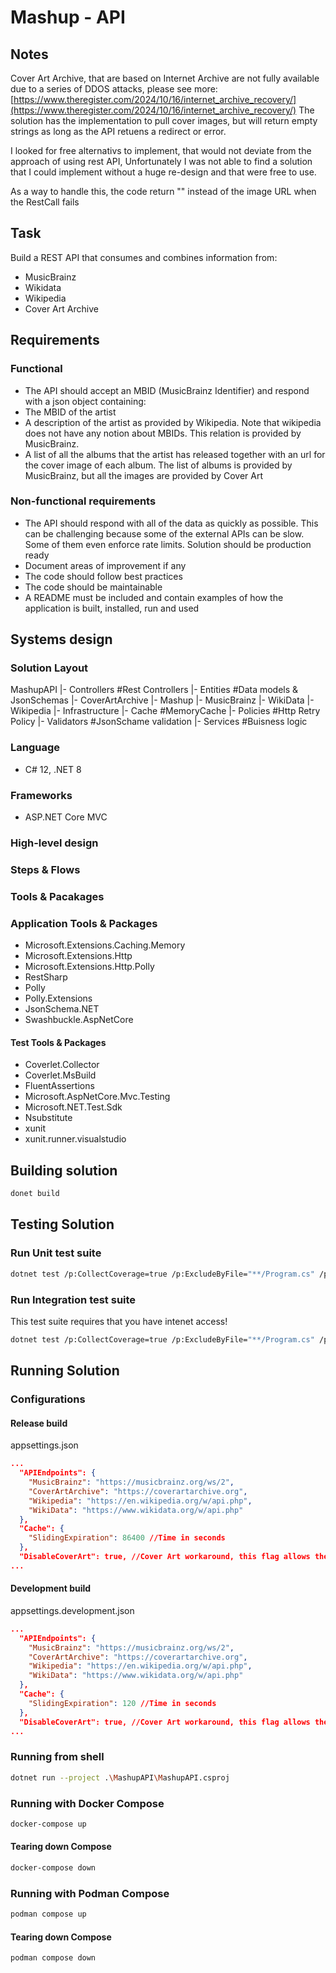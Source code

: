 # Mashup - API

## Notes

Cover Art Archive, that are based on Internet Archive are not fully available due to a series of DDOS attacks, 
please see more: [https://www.theregister.com/2024/10/16/internet_archive_recovery/](https://www.theregister.com/2024/10/16/internet_archive_recovery/)
The solution has the implementation to pull cover images, but will return empty strings as long as the API retuens a redirect or error.

I looked for free alternativs to implement, that would not deviate from the approach of using rest API,
Unfortunately I was not able to find a solution that I could implement without a huge re-design and that were free to use.

As a way to handle this, the code return "" instead of the image URL when the RestCall fails


## Task

Build a REST API that consumes and combines information from:
- MusicBrainz
- Wikidata
- Wikipedia
- Cover Art Archive

## Requirements

### Functional
- The API should accept an MBID (MusicBrainz Identifier) and respond with a json object
containing:
 - The MBID of the artist
 - A description of the artist as provided by Wikipedia. Note that wikipedia does not have any notion about MBIDs. This relation is provided by MusicBrainz.
 - A list of all the albums that the artist has released together with an url for the cover image of each album. The list of albums is provided by MusicBrainz, but all the images are provided by Cover Art


### Non-functional requirements
- The API should respond with all of the data as quickly as possible. This can be
challenging because some of the external APIs can be slow. Some of them even enforce rate limits.
Solution should be production ready
- Document areas of improvement if any
- The code should follow best practices
- The code should be maintainable
- A README must be included and contain examples of how the application is built, installed, run and used

## Systems design

### Solution Layout

MashupAPI
|- Controllers          #Rest Controllers
|-  Entities            #Data models & JsonSchemas
    |- CoverArtArchive
    |- Mashup
    |- MusicBrainz
    |- WikiData
    |- Wikipedia
|- Infrastructure
    |- Cache            #MemoryCache
    |- Policies         #Http Retry Policy
    |- Validators       #JsonSchame validation
|- Services             #Buisness logic


### Language

- C# 12, .NET 8

### Frameworks

- ASP.NET Core MVC


### High-level design
<Add diagramm>



### Steps & Flows
<Add Sequence diagram>


### Tools & Pacakages

### Application Tools & Packages

- Microsoft.Extensions.Caching.Memory
- Microsoft.Extensions.Http
- Microsoft.Extensions.Http.Polly
- RestSharp
- Polly
- Polly.Extensions
- JsonSchema.NET
- Swashbuckle.AspNetCore

#### Test Tools & Packages

- Coverlet.Collector
- Coverlet.MsBuild
- FluentAssertions
- Microsoft.AspNetCore.Mvc.Testing
- Microsoft.NET.Test.Sdk
- Nsubstitute
- xunit
- xunit.runner.visualstudio



## Building solution
```bash
donet build
```

## Testing Solution

### Run Unit test suite

```bash
dotnet test /p:CollectCoverage=true /p:ExcludeByFile="**/Program.cs" /p:Exclude="[MashupAPI.Tests.*]*" --filter "Category=Unit"
```

### Run Integration test suite

This test suite requires that you have intenet access!
```bash
dotnet test /p:CollectCoverage=true /p:ExcludeByFile="**/Program.cs" /p:Exclude="[MashupAPI.Tests.*]*" --filter "Category=Integration"
```

## Running Solution

### Configurations

#### Release build

appsettings.json
```json
...
  "APIEndpoints": {
    "MusicBrainz": "https://musicbrainz.org/ws/2",
    "CoverArtArchive": "https://coverartarchive.org",
    "Wikipedia": "https://en.wikipedia.org/w/api.php",
    "WikiData": "https://www.wikidata.org/w/api.php"
  },
  "Cache": {
    "SlidingExpiration": 86400 //Time in seconds
  },
  "DisableCoverArt": true, //Cover Art workaround, this flag allows the code to skip getting the image URL's from Covera Art Archive and will return "" as image URL. 
...
```

#### Development build

appsettings.development.json
```json
...
  "APIEndpoints": {
    "MusicBrainz": "https://musicbrainz.org/ws/2",
    "CoverArtArchive": "https://coverartarchive.org",
    "Wikipedia": "https://en.wikipedia.org/w/api.php",
    "WikiData": "https://www.wikidata.org/w/api.php"
  },
  "Cache": {
    "SlidingExpiration": 120 //Time in seconds
  },
  "DisableCoverArt": true, //Cover Art workaround, this flag allows the code to skip getting the image URL's from Covera Art Archive and will return "" as image URL. 
...
```

### Running from shell

```bash
dotnet run --project .\MashupAPI\MashupAPI.csproj
```

### Running with Docker Compose

```bash
docker-compose up
```

#### Tearing down Compose
```bash
docker-compose down
```

### Running with Podman Compose
```bash
podman compose up
```

#### Tearing down Compose
```bash
podman compose down
```